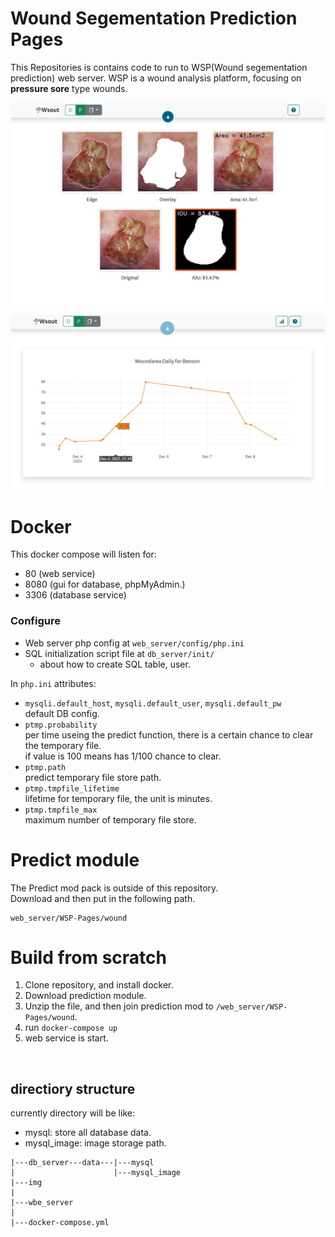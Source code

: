 # Wound Segementation Prediction Pages

This Repositories is contains code to run to WSP(Wound segementation prediction) web server.
WSP is a wound analysis platform, focusing on **pressure sore** type wounds.

![](https://github.com/Hotshot824/WSP-Pages/blob/main/img/paint_example.png?raw=true)

![](https://github.com/Hotshot824/WSP-Pages/blob/main/img/chart_example.png?raw=true)

# Docker
This docker compose will listen for:
* 80 (web service)
* 8080 (gui for database, phpMyAdmin.)
* 3306 (database service)

### Configure
* Web server php config at `web_server/config/php.ini`
* SQL initialization script file at `db_server/init/`  
   * about how to create SQL table, user.

In `php.ini` attributes:  
* `mysqli.default_host`, `mysqli.default_user`, `mysqli.default_pw`  
    default DB config.
* `ptmp.probability`  
    per time useing the predict function, there is a certain chance to clear the temporary file.  
    if value is 100 means has 1/100 chance to clear.
* `ptmp.path`  
    predict temporary file store path.
* `ptmp.tmpfile_lifetime`  
    lifetime for temporary file, the unit is minutes.
* `ptmp.tmpfile_max`  
    maximum number of temporary file store.

# Predict module
The Predict mod pack is outside of this repository. \
Download and then put in the following path.
```
web_server/WSP-Pages/wound
```

# Build from scratch

1. Clone repository, and install docker.
2. Download prediction module.
3. Unzip the file, and then join prediction mod to `/web_server/WSP-Pages/wound`.
4. run `docker-compose up`
5. web service is start.

<br>

## directiory structure

currently directory will be like:
- mysql: store all database data.
- mysql_image: image storage path.

```
|---db_server---data---|---mysql
|                      |---mysql_image
|---img
|
|---wbe_server
|
|---docker-compose.yml
```
